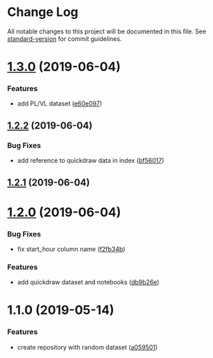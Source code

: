 # Change Log

All notable changes to this project will be documented in this file. See [standard-version](https://github.com/conventional-changelog/standard-version) for commit guidelines.

# [1.3.0](https://github.com/LyonDataViz/oddata-public/compare/v1.2.2...v1.3.0) (2019-06-04)


### Features

* add PL/VL dataset ([e60e097](https://github.com/LyonDataViz/oddata-public/commit/e60e097))



## [1.2.2](https://github.com/LyonDataViz/oddata-public/compare/v1.2.1...v1.2.2) (2019-06-04)


### Bug Fixes

* add reference to quickdraw data in index ([bf56017](https://github.com/LyonDataViz/oddata-public/commit/bf56017))



## [1.2.1](https://github.com/LyonDataViz/oddata-public/compare/v1.2.0...v1.2.1) (2019-06-04)



# [1.2.0](https://github.com/LyonDataViz/oddata-public/compare/v1.1.0...v1.2.0) (2019-06-04)


### Bug Fixes

* fix start_hour column name ([f2fb34b](https://github.com/LyonDataViz/oddata-public/commit/f2fb34b))


### Features

* add quickdraw dataset and notebooks ([db9b26e](https://github.com/LyonDataViz/oddata-public/commit/db9b26e))



# 1.1.0 (2019-05-14)


### Features

* create repository with random dataset ([a059501](https://github.com/LyonDataViz/oddata-public/commit/a059501))
